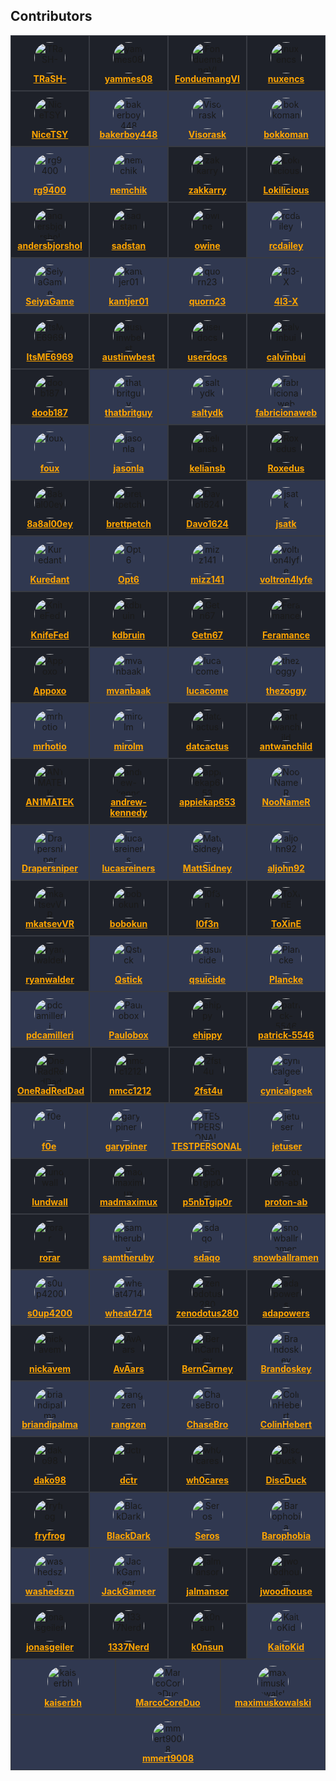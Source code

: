 <!-- editorconfig-checker-disable-file -->

## Contributors

<!-- readme: contributors -start -->
<div style="display: flex; flex-wrap: wrap;">
<div style="flex: 1 1 20%; background-color: #1e2129; border: 1px solid #373a42; padding: 10px; text-align: center;">
      <img src="https://avatars.githubusercontent.com/u/6155095?v=4&v=4" style="width: 50px; border-radius: 50%;" alt="TRaSH-">
      <br>
      <b><a href="https://github.com/TRaSH-" style="color: #ffa500;">TRaSH-</a></b>
    </div>
<div style="flex: 1 1 20%; background-color: #1e2129; border: 1px solid #373a42; padding: 10px; text-align: center;">
      <img src="https://avatars.githubusercontent.com/u/111231042?v=4&v=4" style="width: 50px; border-radius: 50%;" alt="yammes08">
      <br>
      <b><a href="https://github.com/yammes08" style="color: #ffa500;">yammes08</a></b>
    </div>
<div style="flex: 1 1 20%; background-color: #1e2129; border: 1px solid #373a42; padding: 10px; text-align: center;">
      <img src="https://avatars.githubusercontent.com/u/15520607?v=4&v=4" style="width: 50px; border-radius: 50%;" alt="FonduemangVI">
      <br>
      <b><a href="https://github.com/FonduemangVI" style="color: #ffa500;">FonduemangVI</a></b>
    </div>
<div style="flex: 1 1 20%; background-color: #1e2129; border: 1px solid #373a42; padding: 10px; text-align: center;">
      <img src="https://avatars.githubusercontent.com/u/47067662?v=4&v=4" style="width: 50px; border-radius: 50%;" alt="nuxencs">
      <br>
      <b><a href="https://github.com/nuxencs" style="color: #ffa500;">nuxencs</a></b>
    </div>
<div style="flex: 1 1 20%; background-color: #1e2129; border: 1px solid #373a42; padding: 10px; text-align: center;">
      <img src="https://avatars.githubusercontent.com/u/38940602?v=4&v=4" style="width: 50px; border-radius: 50%;" alt="NiceTSY">
      <br>
      <b><a href="https://github.com/NiceTSY" style="color: #ffa500;">NiceTSY</a></b>
    </div>
<div style="flex: 1 1 20%; background-color: #303850; border: 1px solid #373a42; padding: 10px; text-align: center;">
      <img src="https://avatars.githubusercontent.com/u/55419169?v=4&v=4" style="width: 50px; border-radius: 50%;" alt="bakerboy448">
      <br>
      <b><a href="https://github.com/bakerboy448" style="color: #ffa500;">bakerboy448</a></b>
    </div>
<div style="flex: 1 1 20%; background-color: #303850; border: 1px solid #373a42; padding: 10px; text-align: center;">
      <img src="https://avatars.githubusercontent.com/u/54461452?v=4&v=4" style="width: 50px; border-radius: 50%;" alt="Visorask">
      <br>
      <b><a href="https://github.com/Visorask" style="color: #ffa500;">Visorask</a></b>
    </div>
<div style="flex: 1 1 20%; background-color: #303850; border: 1px solid #373a42; padding: 10px; text-align: center;">
      <img src="https://avatars.githubusercontent.com/u/7511367?v=4&v=4" style="width: 50px; border-radius: 50%;" alt="bokkoman">
      <br>
      <b><a href="https://github.com/bokkoman" style="color: #ffa500;">bokkoman</a></b>
    </div>
<div style="flex: 1 1 20%; background-color: #303850; border: 1px solid #373a42; padding: 10px; text-align: center;">
      <img src="https://avatars.githubusercontent.com/u/39887349?v=4&v=4" style="width: 50px; border-radius: 50%;" alt="rg9400">
      <br>
      <b><a href="https://github.com/rg9400" style="color: #ffa500;">rg9400</a></b>
    </div>
<div style="flex: 1 1 20%; background-color: #303850; border: 1px solid #373a42; padding: 10px; text-align: center;">
      <img src="https://avatars.githubusercontent.com/u/725456?v=4&v=4" style="width: 50px; border-radius: 50%;" alt="nemchik">
      <br>
      <b><a href="https://github.com/nemchik" style="color: #ffa500;">nemchik</a></b>
    </div>
<div style="flex: 1 1 20%; background-color: #1e2129; border: 1px solid #373a42; padding: 10px; text-align: center;">
      <img src="https://avatars.githubusercontent.com/u/123845855?v=4&v=4" style="width: 50px; border-radius: 50%;" alt="zakkarry">
      <br>
      <b><a href="https://github.com/zakkarry" style="color: #ffa500;">zakkarry</a></b>
    </div>
<div style="flex: 1 1 20%; background-color: #1e2129; border: 1px solid #373a42; padding: 10px; text-align: center;">
      <img src="https://avatars.githubusercontent.com/u/15230279?v=4&v=4" style="width: 50px; border-radius: 50%;" alt="Lokilicious">
      <br>
      <b><a href="https://github.com/Lokilicious" style="color: #ffa500;">Lokilicious</a></b>
    </div>
<div style="flex: 1 1 20%; background-color: #1e2129; border: 1px solid #373a42; padding: 10px; text-align: center;">
      <img src="https://avatars.githubusercontent.com/u/208617800?v=4&v=4" style="width: 50px; border-radius: 50%;" alt="andersbjorshol">
      <br>
      <b><a href="https://github.com/andersbjorshol" style="color: #ffa500;">andersbjorshol</a></b>
    </div>
<div style="flex: 1 1 20%; background-color: #1e2129; border: 1px solid #373a42; padding: 10px; text-align: center;">
      <img src="https://avatars.githubusercontent.com/u/76420253?v=4&v=4" style="width: 50px; border-radius: 50%;" alt="sadstan">
      <br>
      <b><a href="https://github.com/sadstan" style="color: #ffa500;">sadstan</a></b>
    </div>
<div style="flex: 1 1 20%; background-color: #1e2129; border: 1px solid #373a42; padding: 10px; text-align: center;">
      <img src="https://avatars.githubusercontent.com/u/4283702?v=4&v=4" style="width: 50px; border-radius: 50%;" alt="owine">
      <br>
      <b><a href="https://github.com/owine" style="color: #ffa500;">owine</a></b>
    </div>
<div style="flex: 1 1 20%; background-color: #303850; border: 1px solid #373a42; padding: 10px; text-align: center;">
      <img src="https://avatars.githubusercontent.com/u/1768054?v=4&v=4" style="width: 50px; border-radius: 50%;" alt="rcdailey">
      <br>
      <b><a href="https://github.com/rcdailey" style="color: #ffa500;">rcdailey</a></b>
    </div>
<div style="flex: 1 1 20%; background-color: #303850; border: 1px solid #373a42; padding: 10px; text-align: center;">
      <img src="https://avatars.githubusercontent.com/u/40237982?v=4&v=4" style="width: 50px; border-radius: 50%;" alt="SeiyaGame">
      <br>
      <b><a href="https://github.com/SeiyaGame" style="color: #ffa500;">SeiyaGame</a></b>
    </div>
<div style="flex: 1 1 20%; background-color: #303850; border: 1px solid #373a42; padding: 10px; text-align: center;">
      <img src="https://avatars.githubusercontent.com/u/140897249?v=4&v=4" style="width: 50px; border-radius: 50%;" alt="kantjer01">
      <br>
      <b><a href="https://github.com/kantjer01" style="color: #ffa500;">kantjer01</a></b>
    </div>
<div style="flex: 1 1 20%; background-color: #303850; border: 1px solid #373a42; padding: 10px; text-align: center;">
      <img src="https://avatars.githubusercontent.com/u/6703012?v=4&v=4" style="width: 50px; border-radius: 50%;" alt="quorn23">
      <br>
      <b><a href="https://github.com/quorn23" style="color: #ffa500;">quorn23</a></b>
    </div>
<div style="flex: 1 1 20%; background-color: #303850; border: 1px solid #373a42; padding: 10px; text-align: center;">
      <img src="https://avatars.githubusercontent.com/u/108864960?v=4&v=4" style="width: 50px; border-radius: 50%;" alt="4l3-X">
      <br>
      <b><a href="https://github.com/4l3-X" style="color: #ffa500;">4l3-X</a></b>
    </div>
<div style="flex: 1 1 20%; background-color: #1e2129; border: 1px solid #373a42; padding: 10px; text-align: center;">
      <img src="https://avatars.githubusercontent.com/u/89707006?v=4&v=4" style="width: 50px; border-radius: 50%;" alt="ItsME6969">
      <br>
      <b><a href="https://github.com/ItsME6969" style="color: #ffa500;">ItsME6969</a></b>
    </div>
<div style="flex: 1 1 20%; background-color: #1e2129; border: 1px solid #373a42; padding: 10px; text-align: center;">
      <img src="https://avatars.githubusercontent.com/u/8321115?v=4&v=4" style="width: 50px; border-radius: 50%;" alt="austinwbest">
      <br>
      <b><a href="https://github.com/austinwbest" style="color: #ffa500;">austinwbest</a></b>
    </div>
<div style="flex: 1 1 20%; background-color: #1e2129; border: 1px solid #373a42; padding: 10px; text-align: center;">
      <img src="https://avatars.githubusercontent.com/u/16525024?v=4&v=4" style="width: 50px; border-radius: 50%;" alt="userdocs">
      <br>
      <b><a href="https://github.com/userdocs" style="color: #ffa500;">userdocs</a></b>
    </div>
<div style="flex: 1 1 20%; background-color: #1e2129; border: 1px solid #373a42; padding: 10px; text-align: center;">
      <img src="https://avatars.githubusercontent.com/u/3604363?v=4&v=4" style="width: 50px; border-radius: 50%;" alt="calvinbui">
      <br>
      <b><a href="https://github.com/calvinbui" style="color: #ffa500;">calvinbui</a></b>
    </div>
<div style="flex: 1 1 20%; background-color: #1e2129; border: 1px solid #373a42; padding: 10px; text-align: center;">
      <img src="https://avatars.githubusercontent.com/u/60312740?v=4&v=4" style="width: 50px; border-radius: 50%;" alt="doob187">
      <br>
      <b><a href="https://github.com/doob187" style="color: #ffa500;">doob187</a></b>
    </div>
<div style="flex: 1 1 20%; background-color: #303850; border: 1px solid #373a42; padding: 10px; text-align: center;">
      <img src="https://avatars.githubusercontent.com/u/10825337?v=4&v=4" style="width: 50px; border-radius: 50%;" alt="thatbritguy">
      <br>
      <b><a href="https://github.com/thatbritguy" style="color: #ffa500;">thatbritguy</a></b>
    </div>
<div style="flex: 1 1 20%; background-color: #303850; border: 1px solid #373a42; padding: 10px; text-align: center;">
      <img src="https://avatars.githubusercontent.com/u/6587950?v=4&v=4" style="width: 50px; border-radius: 50%;" alt="saltydk">
      <br>
      <b><a href="https://github.com/saltydk" style="color: #ffa500;">saltydk</a></b>
    </div>
<div style="flex: 1 1 20%; background-color: #303850; border: 1px solid #373a42; padding: 10px; text-align: center;">
      <img src="https://avatars.githubusercontent.com/u/15933?v=4&v=4" style="width: 50px; border-radius: 50%;" alt="fabricionaweb">
      <br>
      <b><a href="https://github.com/fabricionaweb" style="color: #ffa500;">fabricionaweb</a></b>
    </div>
<div style="flex: 1 1 20%; background-color: #303850; border: 1px solid #373a42; padding: 10px; text-align: center;">
      <img src="https://avatars.githubusercontent.com/u/246550?v=4&v=4" style="width: 50px; border-radius: 50%;" alt="foux">
      <br>
      <b><a href="https://github.com/foux" style="color: #ffa500;">foux</a></b>
    </div>
<div style="flex: 1 1 20%; background-color: #303850; border: 1px solid #373a42; padding: 10px; text-align: center;">
      <img src="https://avatars.githubusercontent.com/u/12141407?v=4&v=4" style="width: 50px; border-radius: 50%;" alt="jasonla">
      <br>
      <b><a href="https://github.com/jasonla" style="color: #ffa500;">jasonla</a></b>
    </div>
<div style="flex: 1 1 20%; background-color: #1e2129; border: 1px solid #373a42; padding: 10px; text-align: center;">
      <img src="https://avatars.githubusercontent.com/u/22099779?v=4&v=4" style="width: 50px; border-radius: 50%;" alt="keliansb">
      <br>
      <b><a href="https://github.com/keliansb" style="color: #ffa500;">keliansb</a></b>
    </div>
<div style="flex: 1 1 20%; background-color: #1e2129; border: 1px solid #373a42; padding: 10px; text-align: center;">
      <img src="https://avatars.githubusercontent.com/u/7110194?v=4&v=4" style="width: 50px; border-radius: 50%;" alt="Roxedus">
      <br>
      <b><a href="https://github.com/Roxedus" style="color: #ffa500;">Roxedus</a></b>
    </div>
<div style="flex: 1 1 20%; background-color: #1e2129; border: 1px solid #373a42; padding: 10px; text-align: center;">
      <img src="https://avatars.githubusercontent.com/u/109389709?v=4&v=4" style="width: 50px; border-radius: 50%;" alt="8a8al00ey">
      <br>
      <b><a href="https://github.com/8a8al00ey" style="color: #ffa500;">8a8al00ey</a></b>
    </div>
<div style="flex: 1 1 20%; background-color: #1e2129; border: 1px solid #373a42; padding: 10px; text-align: center;">
      <img src="https://avatars.githubusercontent.com/u/38706195?v=4&v=4" style="width: 50px; border-radius: 50%;" alt="brettpetch">
      <br>
      <b><a href="https://github.com/brettpetch" style="color: #ffa500;">brettpetch</a></b>
    </div>
<div style="flex: 1 1 20%; background-color: #1e2129; border: 1px solid #373a42; padding: 10px; text-align: center;">
      <img src="https://avatars.githubusercontent.com/u/85573606?v=4&v=4" style="width: 50px; border-radius: 50%;" alt="Davo1624">
      <br>
      <b><a href="https://github.com/Davo1624" style="color: #ffa500;">Davo1624</a></b>
    </div>
<div style="flex: 1 1 20%; background-color: #303850; border: 1px solid #373a42; padding: 10px; text-align: center;">
      <img src="https://avatars.githubusercontent.com/u/1005550?v=4&v=4" style="width: 50px; border-radius: 50%;" alt="jsatk">
      <br>
      <b><a href="https://github.com/jsatk" style="color: #ffa500;">jsatk</a></b>
    </div>
<div style="flex: 1 1 20%; background-color: #303850; border: 1px solid #373a42; padding: 10px; text-align: center;">
      <img src="https://avatars.githubusercontent.com/u/1890076?v=4&v=4" style="width: 50px; border-radius: 50%;" alt="Kuredant">
      <br>
      <b><a href="https://github.com/Kuredant" style="color: #ffa500;">Kuredant</a></b>
    </div>
<div style="flex: 1 1 20%; background-color: #303850; border: 1px solid #373a42; padding: 10px; text-align: center;">
      <img src="https://avatars.githubusercontent.com/u/82363306?v=4&v=4" style="width: 50px; border-radius: 50%;" alt="Opt6">
      <br>
      <b><a href="https://github.com/Opt6" style="color: #ffa500;">Opt6</a></b>
    </div>
<div style="flex: 1 1 20%; background-color: #303850; border: 1px solid #373a42; padding: 10px; text-align: center;">
      <img src="https://avatars.githubusercontent.com/u/20839616?v=4&v=4" style="width: 50px; border-radius: 50%;" alt="mizz141">
      <br>
      <b><a href="https://github.com/mizz141" style="color: #ffa500;">mizz141</a></b>
    </div>
<div style="flex: 1 1 20%; background-color: #303850; border: 1px solid #373a42; padding: 10px; text-align: center;">
      <img src="https://avatars.githubusercontent.com/u/55123373?v=4&v=4" style="width: 50px; border-radius: 50%;" alt="voltron4lyfe">
      <br>
      <b><a href="https://github.com/voltron4lyfe" style="color: #ffa500;">voltron4lyfe</a></b>
    </div>
<div style="flex: 1 1 20%; background-color: #1e2129; border: 1px solid #373a42; padding: 10px; text-align: center;">
      <img src="https://avatars.githubusercontent.com/u/85502276?v=4&v=4" style="width: 50px; border-radius: 50%;" alt="KnifeFed">
      <br>
      <b><a href="https://github.com/KnifeFed" style="color: #ffa500;">KnifeFed</a></b>
    </div>
<div style="flex: 1 1 20%; background-color: #1e2129; border: 1px solid #373a42; padding: 10px; text-align: center;">
      <img src="https://avatars.githubusercontent.com/u/3851711?v=4&v=4" style="width: 50px; border-radius: 50%;" alt="kdbruin">
      <br>
      <b><a href="https://github.com/kdbruin" style="color: #ffa500;">kdbruin</a></b>
    </div>
<div style="flex: 1 1 20%; background-color: #1e2129; border: 1px solid #373a42; padding: 10px; text-align: center;">
      <img src="https://avatars.githubusercontent.com/u/51862012?v=4&v=4" style="width: 50px; border-radius: 50%;" alt="Getn67">
      <br>
      <b><a href="https://github.com/Getn67" style="color: #ffa500;">Getn67</a></b>
    </div>
<div style="flex: 1 1 20%; background-color: #1e2129; border: 1px solid #373a42; padding: 10px; text-align: center;">
      <img src="https://avatars.githubusercontent.com/u/38938175?v=4&v=4" style="width: 50px; border-radius: 50%;" alt="Feramance">
      <br>
      <b><a href="https://github.com/Feramance" style="color: #ffa500;">Feramance</a></b>
    </div>
<div style="flex: 1 1 20%; background-color: #1e2129; border: 1px solid #373a42; padding: 10px; text-align: center;">
      <img src="https://avatars.githubusercontent.com/u/17850993?v=4&v=4" style="width: 50px; border-radius: 50%;" alt="Appoxo">
      <br>
      <b><a href="https://github.com/Appoxo" style="color: #ffa500;">Appoxo</a></b>
    </div>
<div style="flex: 1 1 20%; background-color: #303850; border: 1px solid #373a42; padding: 10px; text-align: center;">
      <img src="https://avatars.githubusercontent.com/u/1928231?v=4&v=4" style="width: 50px; border-radius: 50%;" alt="mvanbaak">
      <br>
      <b><a href="https://github.com/mvanbaak" style="color: #ffa500;">mvanbaak</a></b>
    </div>
<div style="flex: 1 1 20%; background-color: #303850; border: 1px solid #373a42; padding: 10px; text-align: center;">
      <img src="https://avatars.githubusercontent.com/u/603885?v=4&v=4" style="width: 50px; border-radius: 50%;" alt="lucacome">
      <br>
      <b><a href="https://github.com/lucacome" style="color: #ffa500;">lucacome</a></b>
    </div>
<div style="flex: 1 1 20%; background-color: #303850; border: 1px solid #373a42; padding: 10px; text-align: center;">
      <img src="https://avatars.githubusercontent.com/u/500882?v=4&v=4" style="width: 50px; border-radius: 50%;" alt="thezoggy">
      <br>
      <b><a href="https://github.com/thezoggy" style="color: #ffa500;">thezoggy</a></b>
    </div>
<div style="flex: 1 1 20%; background-color: #303850; border: 1px solid #373a42; padding: 10px; text-align: center;">
      <img src="https://avatars.githubusercontent.com/u/26902309?v=4&v=4" style="width: 50px; border-radius: 50%;" alt="mrhotio">
      <br>
      <b><a href="https://github.com/mrhotio" style="color: #ffa500;">mrhotio</a></b>
    </div>
<div style="flex: 1 1 20%; background-color: #303850; border: 1px solid #373a42; padding: 10px; text-align: center;">
      <img src="https://avatars.githubusercontent.com/u/9135358?v=4&v=4" style="width: 50px; border-radius: 50%;" alt="mirolm">
      <br>
      <b><a href="https://github.com/mirolm" style="color: #ffa500;">mirolm</a></b>
    </div>
<div style="flex: 1 1 20%; background-color: #1e2129; border: 1px solid #373a42; padding: 10px; text-align: center;">
      <img src="https://avatars.githubusercontent.com/u/107456394?v=4&v=4" style="width: 50px; border-radius: 50%;" alt="datcactus">
      <br>
      <b><a href="https://github.com/datcactus" style="color: #ffa500;">datcactus</a></b>
    </div>
<div style="flex: 1 1 20%; background-color: #1e2129; border: 1px solid #373a42; padding: 10px; text-align: center;">
      <img src="https://avatars.githubusercontent.com/u/113145842?v=4&v=4" style="width: 50px; border-radius: 50%;" alt="antwanchild">
      <br>
      <b><a href="https://github.com/antwanchild" style="color: #ffa500;">antwanchild</a></b>
    </div>
<div style="flex: 1 1 20%; background-color: #1e2129; border: 1px solid #373a42; padding: 10px; text-align: center;">
      <img src="https://avatars.githubusercontent.com/u/15142596?v=4&v=4" style="width: 50px; border-radius: 50%;" alt="AN1MATEK">
      <br>
      <b><a href="https://github.com/AN1MATEK" style="color: #ffa500;">AN1MATEK</a></b>
    </div>
<div style="flex: 1 1 20%; background-color: #1e2129; border: 1px solid #373a42; padding: 10px; text-align: center;">
      <img src="https://avatars.githubusercontent.com/u/2387159?v=4&v=4" style="width: 50px; border-radius: 50%;" alt="andrew-kennedy">
      <br>
      <b><a href="https://github.com/andrew-kennedy" style="color: #ffa500;">andrew-kennedy</a></b>
    </div>
<div style="flex: 1 1 20%; background-color: #1e2129; border: 1px solid #373a42; padding: 10px; text-align: center;">
      <img src="https://avatars.githubusercontent.com/u/29512159?v=4&v=4" style="width: 50px; border-radius: 50%;" alt="appiekap653">
      <br>
      <b><a href="https://github.com/appiekap653" style="color: #ffa500;">appiekap653</a></b>
    </div>
<div style="flex: 1 1 20%; background-color: #303850; border: 1px solid #373a42; padding: 10px; text-align: center;">
      <img src="https://avatars.githubusercontent.com/u/1432637?v=4&v=4" style="width: 50px; border-radius: 50%;" alt="NooNameR">
      <br>
      <b><a href="https://github.com/NooNameR" style="color: #ffa500;">NooNameR</a></b>
    </div>
<div style="flex: 1 1 20%; background-color: #303850; border: 1px solid #373a42; padding: 10px; text-align: center;">
      <img src="https://avatars.githubusercontent.com/u/27962761?v=4&v=4" style="width: 50px; border-radius: 50%;" alt="Drapersniper">
      <br>
      <b><a href="https://github.com/Drapersniper" style="color: #ffa500;">Drapersniper</a></b>
    </div>
<div style="flex: 1 1 20%; background-color: #303850; border: 1px solid #373a42; padding: 10px; text-align: center;">
      <img src="https://avatars.githubusercontent.com/u/1782634?v=4&v=4" style="width: 50px; border-radius: 50%;" alt="lucasreiners">
      <br>
      <b><a href="https://github.com/lucasreiners" style="color: #ffa500;">lucasreiners</a></b>
    </div>
<div style="flex: 1 1 20%; background-color: #303850; border: 1px solid #373a42; padding: 10px; text-align: center;">
      <img src="https://avatars.githubusercontent.com/u/45581528?v=4&v=4" style="width: 50px; border-radius: 50%;" alt="MattSidney">
      <br>
      <b><a href="https://github.com/MattSidney" style="color: #ffa500;">MattSidney</a></b>
    </div>
<div style="flex: 1 1 20%; background-color: #303850; border: 1px solid #373a42; padding: 10px; text-align: center;">
      <img src="https://avatars.githubusercontent.com/u/16975578?v=4&v=4" style="width: 50px; border-radius: 50%;" alt="aljohn92">
      <br>
      <b><a href="https://github.com/aljohn92" style="color: #ffa500;">aljohn92</a></b>
    </div>
<div style="flex: 1 1 20%; background-color: #1e2129; border: 1px solid #373a42; padding: 10px; text-align: center;">
      <img src="https://avatars.githubusercontent.com/u/911677?v=4&v=4" style="width: 50px; border-radius: 50%;" alt="mkatsevVR">
      <br>
      <b><a href="https://github.com/mkatsevVR" style="color: #ffa500;">mkatsevVR</a></b>
    </div>
<div style="flex: 1 1 20%; background-color: #1e2129; border: 1px solid #373a42; padding: 10px; text-align: center;">
      <img src="https://avatars.githubusercontent.com/u/12660469?v=4&v=4" style="width: 50px; border-radius: 50%;" alt="bobokun">
      <br>
      <b><a href="https://github.com/bobokun" style="color: #ffa500;">bobokun</a></b>
    </div>
<div style="flex: 1 1 20%; background-color: #1e2129; border: 1px solid #373a42; padding: 10px; text-align: center;">
      <img src="https://avatars.githubusercontent.com/u/24913737?v=4&v=4" style="width: 50px; border-radius: 50%;" alt="l0f3n">
      <br>
      <b><a href="https://github.com/l0f3n" style="color: #ffa500;">l0f3n</a></b>
    </div>
<div style="flex: 1 1 20%; background-color: #1e2129; border: 1px solid #373a42; padding: 10px; text-align: center;">
      <img src="https://avatars.githubusercontent.com/u/6205053?v=4&v=4" style="width: 50px; border-radius: 50%;" alt="ToXinE">
      <br>
      <b><a href="https://github.com/ToXinE" style="color: #ffa500;">ToXinE</a></b>
    </div>
<div style="flex: 1 1 20%; background-color: #1e2129; border: 1px solid #373a42; padding: 10px; text-align: center;">
      <img src="https://avatars.githubusercontent.com/u/10901150?v=4&v=4" style="width: 50px; border-radius: 50%;" alt="ryanwalder">
      <br>
      <b><a href="https://github.com/ryanwalder" style="color: #ffa500;">ryanwalder</a></b>
    </div>
<div style="flex: 1 1 20%; background-color: #303850; border: 1px solid #373a42; padding: 10px; text-align: center;">
      <img src="https://avatars.githubusercontent.com/u/376117?v=4&v=4" style="width: 50px; border-radius: 50%;" alt="Qstick">
      <br>
      <b><a href="https://github.com/Qstick" style="color: #ffa500;">Qstick</a></b>
    </div>
<div style="flex: 1 1 20%; background-color: #303850; border: 1px solid #373a42; padding: 10px; text-align: center;">
      <img src="https://avatars.githubusercontent.com/u/107214609?v=4&v=4" style="width: 50px; border-radius: 50%;" alt="qsuicide">
      <br>
      <b><a href="https://github.com/qsuicide" style="color: #ffa500;">qsuicide</a></b>
    </div>
<div style="flex: 1 1 20%; background-color: #303850; border: 1px solid #373a42; padding: 10px; text-align: center;">
      <img src="https://avatars.githubusercontent.com/u/1756802?v=4&v=4" style="width: 50px; border-radius: 50%;" alt="Plancke">
      <br>
      <b><a href="https://github.com/Plancke" style="color: #ffa500;">Plancke</a></b>
    </div>
<div style="flex: 1 1 20%; background-color: #303850; border: 1px solid #373a42; padding: 10px; text-align: center;">
      <img src="https://avatars.githubusercontent.com/u/1164501?v=4&v=4" style="width: 50px; border-radius: 50%;" alt="pdcamilleri">
      <br>
      <b><a href="https://github.com/pdcamilleri" style="color: #ffa500;">pdcamilleri</a></b>
    </div>
<div style="flex: 1 1 20%; background-color: #303850; border: 1px solid #373a42; padding: 10px; text-align: center;">
      <img src="https://avatars.githubusercontent.com/u/162745564?v=4&v=4" style="width: 50px; border-radius: 50%;" alt="Paulobox">
      <br>
      <b><a href="https://github.com/Paulobox" style="color: #ffa500;">Paulobox</a></b>
    </div>
<div style="flex: 1 1 20%; background-color: #1e2129; border: 1px solid #373a42; padding: 10px; text-align: center;">
      <img src="https://avatars.githubusercontent.com/u/157220?v=4&v=4" style="width: 50px; border-radius: 50%;" alt="ehippy">
      <br>
      <b><a href="https://github.com/ehippy" style="color: #ffa500;">ehippy</a></b>
    </div>
<div style="flex: 1 1 20%; background-color: #1e2129; border: 1px solid #373a42; padding: 10px; text-align: center;">
      <img src="https://avatars.githubusercontent.com/u/65756895?v=4&v=4" style="width: 50px; border-radius: 50%;" alt="patrick-5546">
      <br>
      <b><a href="https://github.com/patrick-5546" style="color: #ffa500;">patrick-5546</a></b>
    </div>
<div style="flex: 1 1 20%; background-color: #1e2129; border: 1px solid #373a42; padding: 10px; text-align: center;">
      <img src="https://avatars.githubusercontent.com/u/119024055?v=4&v=4" style="width: 50px; border-radius: 50%;" alt="OneRadRedDad">
      <br>
      <b><a href="https://github.com/OneRadRedDad" style="color: #ffa500;">OneRadRedDad</a></b>
    </div>
<div style="flex: 1 1 20%; background-color: #1e2129; border: 1px solid #373a42; padding: 10px; text-align: center;">
      <img src="https://avatars.githubusercontent.com/u/48334675?v=4&v=4" style="width: 50px; border-radius: 50%;" alt="nmcc1212">
      <br>
      <b><a href="https://github.com/nmcc1212" style="color: #ffa500;">nmcc1212</a></b>
    </div>
<div style="flex: 1 1 20%; background-color: #1e2129; border: 1px solid #373a42; padding: 10px; text-align: center;">
      <img src="https://avatars.githubusercontent.com/u/15257926?v=4&v=4" style="width: 50px; border-radius: 50%;" alt="2fst4u">
      <br>
      <b><a href="https://github.com/2fst4u" style="color: #ffa500;">2fst4u</a></b>
    </div>
<div style="flex: 1 1 20%; background-color: #303850; border: 1px solid #373a42; padding: 10px; text-align: center;">
      <img src="https://avatars.githubusercontent.com/u/12488767?v=4&v=4" style="width: 50px; border-radius: 50%;" alt="cynicalgeek">
      <br>
      <b><a href="https://github.com/cynicalgeek" style="color: #ffa500;">cynicalgeek</a></b>
    </div>
<div style="flex: 1 1 20%; background-color: #303850; border: 1px solid #373a42; padding: 10px; text-align: center;">
      <img src="https://avatars.githubusercontent.com/u/7321764?v=4&v=4" style="width: 50px; border-radius: 50%;" alt="f0e">
      <br>
      <b><a href="https://github.com/f0e" style="color: #ffa500;">f0e</a></b>
    </div>
<div style="flex: 1 1 20%; background-color: #303850; border: 1px solid #373a42; padding: 10px; text-align: center;">
      <img src="https://avatars.githubusercontent.com/u/36236331?v=4&v=4" style="width: 50px; border-radius: 50%;" alt="garypiner">
      <br>
      <b><a href="https://github.com/garypiner" style="color: #ffa500;">garypiner</a></b>
    </div>
<div style="flex: 1 1 20%; background-color: #303850; border: 1px solid #373a42; padding: 10px; text-align: center;">
      <img src="https://avatars.githubusercontent.com/u/6664588?v=4&v=4" style="width: 50px; border-radius: 50%;" alt="TESTPERSONAL">
      <br>
      <b><a href="https://github.com/TESTPERSONAL" style="color: #ffa500;">TESTPERSONAL</a></b>
    </div>
<div style="flex: 1 1 20%; background-color: #303850; border: 1px solid #373a42; padding: 10px; text-align: center;">
      <img src="https://avatars.githubusercontent.com/u/3870233?v=4&v=4" style="width: 50px; border-radius: 50%;" alt="jetuser">
      <br>
      <b><a href="https://github.com/jetuser" style="color: #ffa500;">jetuser</a></b>
    </div>
<div style="flex: 1 1 20%; background-color: #1e2129; border: 1px solid #373a42; padding: 10px; text-align: center;">
      <img src="https://avatars.githubusercontent.com/u/23060984?v=4&v=4" style="width: 50px; border-radius: 50%;" alt="lundwall">
      <br>
      <b><a href="https://github.com/lundwall" style="color: #ffa500;">lundwall</a></b>
    </div>
<div style="flex: 1 1 20%; background-color: #1e2129; border: 1px solid #373a42; padding: 10px; text-align: center;">
      <img src="https://avatars.githubusercontent.com/u/68623691?v=4&v=4" style="width: 50px; border-radius: 50%;" alt="madmaximux">
      <br>
      <b><a href="https://github.com/madmaximux" style="color: #ffa500;">madmaximux</a></b>
    </div>
<div style="flex: 1 1 20%; background-color: #1e2129; border: 1px solid #373a42; padding: 10px; text-align: center;">
      <img src="https://avatars.githubusercontent.com/u/32445075?v=4&v=4" style="width: 50px; border-radius: 50%;" alt="p5nbTgip0r">
      <br>
      <b><a href="https://github.com/p5nbTgip0r" style="color: #ffa500;">p5nbTgip0r</a></b>
    </div>
<div style="flex: 1 1 20%; background-color: #1e2129; border: 1px solid #373a42; padding: 10px; text-align: center;">
      <img src="https://avatars.githubusercontent.com/u/25139420?v=4&v=4" style="width: 50px; border-radius: 50%;" alt="proton-ab">
      <br>
      <b><a href="https://github.com/proton-ab" style="color: #ffa500;">proton-ab</a></b>
    </div>
<div style="flex: 1 1 20%; background-color: #1e2129; border: 1px solid #373a42; padding: 10px; text-align: center;">
      <img src="https://avatars.githubusercontent.com/u/44790144?v=4&v=4" style="width: 50px; border-radius: 50%;" alt="rorar">
      <br>
      <b><a href="https://github.com/rorar" style="color: #ffa500;">rorar</a></b>
    </div>
<div style="flex: 1 1 20%; background-color: #303850; border: 1px solid #373a42; padding: 10px; text-align: center;">
      <img src="https://avatars.githubusercontent.com/u/53793412?v=4&v=4" style="width: 50px; border-radius: 50%;" alt="samtheruby">
      <br>
      <b><a href="https://github.com/samtheruby" style="color: #ffa500;">samtheruby</a></b>
    </div>
<div style="flex: 1 1 20%; background-color: #303850; border: 1px solid #373a42; padding: 10px; text-align: center;">
      <img src="https://avatars.githubusercontent.com/u/63876564?v=4&v=4" style="width: 50px; border-radius: 50%;" alt="sdaqo">
      <br>
      <b><a href="https://github.com/sdaqo" style="color: #ffa500;">sdaqo</a></b>
    </div>
<div style="flex: 1 1 20%; background-color: #303850; border: 1px solid #373a42; padding: 10px; text-align: center;">
      <img src="https://avatars.githubusercontent.com/u/97920769?v=4&v=4" style="width: 50px; border-radius: 50%;" alt="snowballramen">
      <br>
      <b><a href="https://github.com/snowballramen" style="color: #ffa500;">snowballramen</a></b>
    </div>
<div style="flex: 1 1 20%; background-color: #303850; border: 1px solid #373a42; padding: 10px; text-align: center;">
      <img src="https://avatars.githubusercontent.com/u/18177310?v=4&v=4" style="width: 50px; border-radius: 50%;" alt="s0up4200">
      <br>
      <b><a href="https://github.com/s0up4200" style="color: #ffa500;">s0up4200</a></b>
    </div>
<div style="flex: 1 1 20%; background-color: #303850; border: 1px solid #373a42; padding: 10px; text-align: center;">
      <img src="https://avatars.githubusercontent.com/u/169086384?v=4&v=4" style="width: 50px; border-radius: 50%;" alt="wheat4714">
      <br>
      <b><a href="https://github.com/wheat4714" style="color: #ffa500;">wheat4714</a></b>
    </div>
<div style="flex: 1 1 20%; background-color: #1e2129; border: 1px solid #373a42; padding: 10px; text-align: center;">
      <img src="https://avatars.githubusercontent.com/u/16273022?v=4&v=4" style="width: 50px; border-radius: 50%;" alt="zenodotus280">
      <br>
      <b><a href="https://github.com/zenodotus280" style="color: #ffa500;">zenodotus280</a></b>
    </div>
<div style="flex: 1 1 20%; background-color: #1e2129; border: 1px solid #373a42; padding: 10px; text-align: center;">
      <img src="https://avatars.githubusercontent.com/u/31081056?v=4&v=4" style="width: 50px; border-radius: 50%;" alt="adapowers">
      <br>
      <b><a href="https://github.com/adapowers" style="color: #ffa500;">adapowers</a></b>
    </div>
<div style="flex: 1 1 20%; background-color: #1e2129; border: 1px solid #373a42; padding: 10px; text-align: center;">
      <img src="https://avatars.githubusercontent.com/u/72708798?v=4&v=4" style="width: 50px; border-radius: 50%;" alt="nickavem">
      <br>
      <b><a href="https://github.com/nickavem" style="color: #ffa500;">nickavem</a></b>
    </div>
<div style="flex: 1 1 20%; background-color: #1e2129; border: 1px solid #373a42; padding: 10px; text-align: center;">
      <img src="https://avatars.githubusercontent.com/u/38613762?v=4&v=4" style="width: 50px; border-radius: 50%;" alt="AvAars">
      <br>
      <b><a href="https://github.com/AvAars" style="color: #ffa500;">AvAars</a></b>
    </div>
<div style="flex: 1 1 20%; background-color: #1e2129; border: 1px solid #373a42; padding: 10px; text-align: center;">
      <img src="https://avatars.githubusercontent.com/u/18447002?v=4&v=4" style="width: 50px; border-radius: 50%;" alt="BernCarney">
      <br>
      <b><a href="https://github.com/BernCarney" style="color: #ffa500;">BernCarney</a></b>
    </div>
<div style="flex: 1 1 20%; background-color: #303850; border: 1px solid #373a42; padding: 10px; text-align: center;">
      <img src="https://avatars.githubusercontent.com/u/19196374?v=4&v=4" style="width: 50px; border-radius: 50%;" alt="Brandoskey">
      <br>
      <b><a href="https://github.com/Brandoskey" style="color: #ffa500;">Brandoskey</a></b>
    </div>
<div style="flex: 1 1 20%; background-color: #303850; border: 1px solid #373a42; padding: 10px; text-align: center;">
      <img src="https://avatars.githubusercontent.com/u/1597820?v=4&v=4" style="width: 50px; border-radius: 50%;" alt="briandipalma">
      <br>
      <b><a href="https://github.com/briandipalma" style="color: #ffa500;">briandipalma</a></b>
    </div>
<div style="flex: 1 1 20%; background-color: #303850; border: 1px solid #373a42; padding: 10px; text-align: center;">
      <img src="https://avatars.githubusercontent.com/u/132700?v=4&v=4" style="width: 50px; border-radius: 50%;" alt="rangzen">
      <br>
      <b><a href="https://github.com/rangzen" style="color: #ffa500;">rangzen</a></b>
    </div>
<div style="flex: 1 1 20%; background-color: #303850; border: 1px solid #373a42; padding: 10px; text-align: center;">
      <img src="https://avatars.githubusercontent.com/u/290461?v=4&v=4" style="width: 50px; border-radius: 50%;" alt="ChaseBro">
      <br>
      <b><a href="https://github.com/ChaseBro" style="color: #ffa500;">ChaseBro</a></b>
    </div>
<div style="flex: 1 1 20%; background-color: #303850; border: 1px solid #373a42; padding: 10px; text-align: center;">
      <img src="https://avatars.githubusercontent.com/u/232139?v=4&v=4" style="width: 50px; border-radius: 50%;" alt="ColinHebert">
      <br>
      <b><a href="https://github.com/ColinHebert" style="color: #ffa500;">ColinHebert</a></b>
    </div>
<div style="flex: 1 1 20%; background-color: #1e2129; border: 1px solid #373a42; padding: 10px; text-align: center;">
      <img src="https://avatars.githubusercontent.com/u/8067383?v=4&v=4" style="width: 50px; border-radius: 50%;" alt="dako98">
      <br>
      <b><a href="https://github.com/dako98" style="color: #ffa500;">dako98</a></b>
    </div>
<div style="flex: 1 1 20%; background-color: #1e2129; border: 1px solid #373a42; padding: 10px; text-align: center;">
      <img src="https://avatars.githubusercontent.com/u/3601172?v=4&v=4" style="width: 50px; border-radius: 50%;" alt="dctr">
      <br>
      <b><a href="https://github.com/dctr" style="color: #ffa500;">dctr</a></b>
    </div>
<div style="flex: 1 1 20%; background-color: #1e2129; border: 1px solid #373a42; padding: 10px; text-align: center;">
      <img src="https://avatars.githubusercontent.com/u/1351714?v=4&v=4" style="width: 50px; border-radius: 50%;" alt="wh0cares">
      <br>
      <b><a href="https://github.com/wh0cares" style="color: #ffa500;">wh0cares</a></b>
    </div>
<div style="flex: 1 1 20%; background-color: #1e2129; border: 1px solid #373a42; padding: 10px; text-align: center;">
      <img src="https://avatars.githubusercontent.com/u/77843475?v=4&v=4" style="width: 50px; border-radius: 50%;" alt="DiscDuck">
      <br>
      <b><a href="https://github.com/DiscDuck" style="color: #ffa500;">DiscDuck</a></b>
    </div>
<div style="flex: 1 1 20%; background-color: #1e2129; border: 1px solid #373a42; padding: 10px; text-align: center;">
      <img src="https://avatars.githubusercontent.com/u/87748?v=4&v=4" style="width: 50px; border-radius: 50%;" alt="fryfrog">
      <br>
      <b><a href="https://github.com/fryfrog" style="color: #ffa500;">fryfrog</a></b>
    </div>
<div style="flex: 1 1 20%; background-color: #303850; border: 1px solid #373a42; padding: 10px; text-align: center;">
      <img src="https://avatars.githubusercontent.com/u/9947112?v=4&v=4" style="width: 50px; border-radius: 50%;" alt="BlackDark">
      <br>
      <b><a href="https://github.com/BlackDark" style="color: #ffa500;">BlackDark</a></b>
    </div>
<div style="flex: 1 1 20%; background-color: #303850; border: 1px solid #373a42; padding: 10px; text-align: center;">
      <img src="https://avatars.githubusercontent.com/u/9016208?v=4&v=4" style="width: 50px; border-radius: 50%;" alt="Seros">
      <br>
      <b><a href="https://github.com/Seros" style="color: #ffa500;">Seros</a></b>
    </div>
<div style="flex: 1 1 20%; background-color: #303850; border: 1px solid #373a42; padding: 10px; text-align: center;">
      <img src="https://avatars.githubusercontent.com/u/26818801?v=4&v=4" style="width: 50px; border-radius: 50%;" alt="Barophobia">
      <br>
      <b><a href="https://github.com/Barophobia" style="color: #ffa500;">Barophobia</a></b>
    </div>
<div style="flex: 1 1 20%; background-color: #303850; border: 1px solid #373a42; padding: 10px; text-align: center;">
      <img src="https://avatars.githubusercontent.com/u/48860738?v=4&v=4" style="width: 50px; border-radius: 50%;" alt="washedszn">
      <br>
      <b><a href="https://github.com/washedszn" style="color: #ffa500;">washedszn</a></b>
    </div>
<div style="flex: 1 1 20%; background-color: #303850; border: 1px solid #373a42; padding: 10px; text-align: center;">
      <img src="https://avatars.githubusercontent.com/u/2633890?v=4&v=4" style="width: 50px; border-radius: 50%;" alt="JackGameer">
      <br>
      <b><a href="https://github.com/JackGameer" style="color: #ffa500;">JackGameer</a></b>
    </div>
<div style="flex: 1 1 20%; background-color: #1e2129; border: 1px solid #373a42; padding: 10px; text-align: center;">
      <img src="https://avatars.githubusercontent.com/u/79274231?v=4&v=4" style="width: 50px; border-radius: 50%;" alt="jalmansor">
      <br>
      <b><a href="https://github.com/jalmansor" style="color: #ffa500;">jalmansor</a></b>
    </div>
<div style="flex: 1 1 20%; background-color: #1e2129; border: 1px solid #373a42; padding: 10px; text-align: center;">
      <img src="https://avatars.githubusercontent.com/u/23200350?v=4&v=4" style="width: 50px; border-radius: 50%;" alt="jwoodhouse">
      <br>
      <b><a href="https://github.com/jwoodhouse" style="color: #ffa500;">jwoodhouse</a></b>
    </div>
<div style="flex: 1 1 20%; background-color: #1e2129; border: 1px solid #373a42; padding: 10px; text-align: center;">
      <img src="https://avatars.githubusercontent.com/u/10259118?v=4&v=4" style="width: 50px; border-radius: 50%;" alt="jonasgeiler">
      <br>
      <b><a href="https://github.com/jonasgeiler" style="color: #ffa500;">jonasgeiler</a></b>
    </div>
<div style="flex: 1 1 20%; background-color: #1e2129; border: 1px solid #373a42; padding: 10px; text-align: center;">
      <img src="https://avatars.githubusercontent.com/u/26494273?v=4&v=4" style="width: 50px; border-radius: 50%;" alt="1337Nerd">
      <br>
      <b><a href="https://github.com/1337Nerd" style="color: #ffa500;">1337Nerd</a></b>
    </div>
<div style="flex: 1 1 20%; background-color: #1e2129; border: 1px solid #373a42; padding: 10px; text-align: center;">
      <img src="https://avatars.githubusercontent.com/u/4114890?v=4&v=4" style="width: 50px; border-radius: 50%;" alt="k0nsun">
      <br>
      <b><a href="https://github.com/k0nsun" style="color: #ffa500;">k0nsun</a></b>
    </div>
<div style="flex: 1 1 20%; background-color: #303850; border: 1px solid #373a42; padding: 10px; text-align: center;">
      <img src="https://avatars.githubusercontent.com/u/9055441?v=4&v=4" style="width: 50px; border-radius: 50%;" alt="KaitoKid">
      <br>
      <b><a href="https://github.com/KaitoKid" style="color: #ffa500;">KaitoKid</a></b>
    </div>
<div style="flex: 1 1 20%; background-color: #303850; border: 1px solid #373a42; padding: 10px; text-align: center;">
      <img src="https://avatars.githubusercontent.com/u/41852205?v=4&v=4" style="width: 50px; border-radius: 50%;" alt="kaiserbh">
      <br>
      <b><a href="https://github.com/kaiserbh" style="color: #ffa500;">kaiserbh</a></b>
    </div>
<div style="flex: 1 1 20%; background-color: #303850; border: 1px solid #373a42; padding: 10px; text-align: center;">
      <img src="https://avatars.githubusercontent.com/u/90222533?v=4&v=4" style="width: 50px; border-radius: 50%;" alt="MarcoCoreDuo">
      <br>
      <b><a href="https://github.com/MarcoCoreDuo" style="color: #ffa500;">MarcoCoreDuo</a></b>
    </div>
<div style="flex: 1 1 20%; background-color: #303850; border: 1px solid #373a42; padding: 10px; text-align: center;">
      <img src="https://avatars.githubusercontent.com/u/13492750?v=4&v=4" style="width: 50px; border-radius: 50%;" alt="maximuskowalski">
      <br>
      <b><a href="https://github.com/maximuskowalski" style="color: #ffa500;">maximuskowalski</a></b>
    </div>
<div style="flex: 1 1 20%; background-color: #303850; border: 1px solid #373a42; padding: 10px; text-align: center;">
      <img src="https://avatars.githubusercontent.com/u/94026425?v=4&v=4" style="width: 50px; border-radius: 50%;" alt="mmert9008">
      <br>
      <b><a href="https://github.com/mmert9008" style="color: #ffa500;">mmert9008</a></b>
    </div>
</div>
<!-- readme: contributors -end -->
